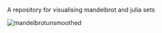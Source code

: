 A repository for visualising mandelbrot and julia sets

![mandelbrotunsmoothed](https://github.com/Tait-A/Fractals/assets/71849384/7c6a9370-964c-4b73-9ed6-2932006c4fae)
